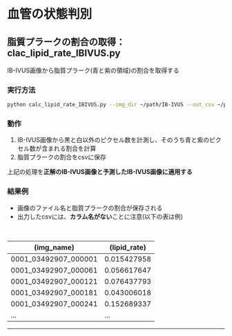 # 血管の状態判別
## 脂質プラークの割合の取得：clac_lipid_rate_IBIVUS.py
IB-IVUS画像から脂質プラーク(青と紫の領域)の割合を取得する

### 実行方法
```bash
python calc_lipid_rate_IBIVUS.py --img_dir ~/path/IB-IVUS --out_csv ~/path/output/csv
```

### 動作
1. IB-IVUS画像から黒と白以外のピクセル数を計測し、そのうち青と紫のピクセル数が含まれる割合を計算
2. 脂質プラークの割合をcsvに保存

上記の処理を**正解のIB-IVUS画像と予測したIB-IVUS画像に適用する**<br>

### 結果例
- 画像のファイル名と脂質プラークの割合が保存される
- 出力したcsvには、**カラム名がない**ことに注意(以下の表は例)
<br>

|(img_name)|(lipid_rate)|
|---|---|
|0001_03492907_000001|0.015427958|
|0001_03492907_000061|0.056617647|
|0001_03492907_000121|0.076437793|
|0001_03492907_000181|0.043006018|
|0001_03492907_000241|0.152689337|
|...|...|

----
<br>

## 

